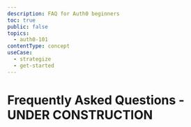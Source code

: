 ```yaml
---
description: FAQ for Auth0 beginners
toc: true
public: false
topics:
  - auth0-101
contentType: concept
useCase:
  - strategize
  - get-started
---
```

# Frequently Asked Questions - UNDER CONSTRUCTION
